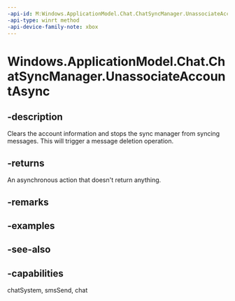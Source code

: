 ```yaml
---
-api-id: M:Windows.ApplicationModel.Chat.ChatSyncManager.UnassociateAccountAsync
-api-type: winrt method
-api-device-family-note: xbox
---
```


<!-- Method syntax
public Windows.Foundation.IAsyncAction UnassociateAccountAsync()
-->

# Windows.ApplicationModel.Chat.ChatSyncManager.UnassociateAccountAsync

## -description
Clears the account information and stops the sync manager from syncing messages. This will trigger a message deletion operation.

## -returns
An asynchronous action that doesn't return anything.

## -remarks

## -examples

## -see-also

## -capabilities
chatSystem, smsSend, chat
